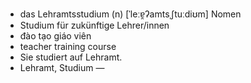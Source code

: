 - das Lehramtsstudium (n)	[ˈleːɐ̯ʔamtsˌʃtuːdiʊm]	Nomen
- Studium für zukünftige Lehrer/innen
- đào tạo giáo viên
- teacher training course
- Sie studiert auf Lehramt.
- Lehramt, Studium	—